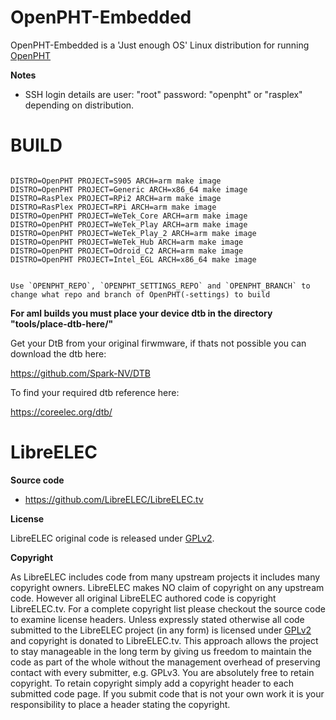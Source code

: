 # OpenPHT-Embedded

OpenPHT-Embedded is a 'Just enough OS' Linux distribution for running [OpenPHT](https://github.com/RasPlex/OpenPHT)


**Notes**

* SSH login details are user: "root" password: "openpht" or "rasplex" depending on distribution.

# BUILD

```

DISTRO=OpenPHT PROJECT=S905 ARCH=arm make image
DISTRO=OpenPHT PROJECT=Generic ARCH=x86_64 make image
DISTRO=RasPlex PROJECT=RPi2 ARCH=arm make image
DISTRO=RasPlex PROJECT=RPi ARCH=arm make image
DISTRO=OpenPHT PROJECT=WeTek_Core ARCH=arm make image
DISTRO=OpenPHT PROJECT=WeTek_Play ARCH=arm make image
DISTRO=OpenPHT PROJECT=WeTek_Play_2 ARCH=arm make image
DISTRO=OpenPHT PROJECT=WeTek_Hub ARCH=arm make image
DISTRO=OpenPHT PROJECT=Odroid_C2 ARCH=arm make image
DISTRO=OpenPHT PROJECT=Intel_EGL ARCH=x86_64 make image


Use `OPENPHT_REPO`, `OPENPHT_SETTINGS_REPO` and `OPENPHT_BRANCH` to change what repo and branch of OpenPHT(-settings) to build
```


**For aml builds you must place your device dtb in the directory "tools/place-dtb-here/"**




Get your DtB from your original firwmware, if thats not possible you can download the dtb here:

https://github.com/Spark-NV/DTB


To find your required dtb reference here:

https://coreelec.org/dtb/




# LibreELEC

**Source code**

* https://github.com/LibreELEC/LibreELEC.tv






**License**

LibreELEC original code is released under [GPLv2](http://www.gnu.org/licenses/gpl-2.0.html).

**Copyright**

As LibreELEC includes code from many upstream projects it includes many copyright owners. LibreELEC makes NO claim of copyright on any upstream code. However all original LibreELEC authored code is copyright LibreELEC.tv. For a complete copyright list please checkout the source code to examine license headers. Unless expressly stated otherwise all code submitted to the LibreELEC project (in any form) is licensed under [GPLv2](http://www.gnu.org/licenses/gpl-2.0.html) and copyright is donated to LibreELEC.tv. This approach allows the project to stay manageable in the long term by giving us freedom to maintain the code as part of the whole without the management overhead of preserving contact with every submitter, e.g. GPLv3. You are absolutely free to retain copyright. To retain copyright simply add a copyright header to each submitted code page. If you submit code that is not your own work it is your responsibility to place a header stating the copyright.
